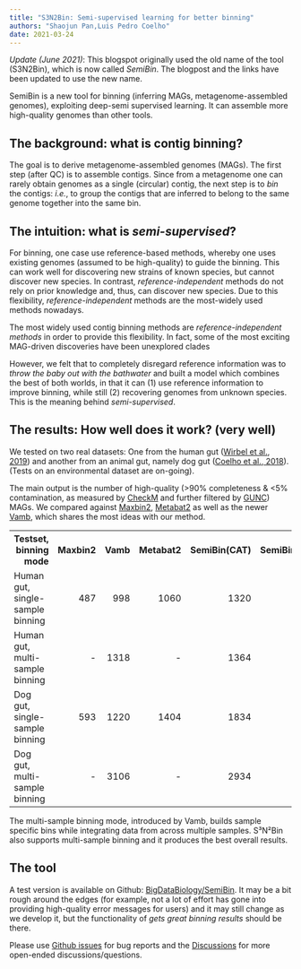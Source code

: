 ```yaml
---
title: "S3N2Bin: Semi-supervised learning for better binning"
authors: "Shaojun Pan,Luis Pedro Coelho"
date: 2021-03-24
---
```


_Update (June 2021)_: This blogspot originally used the old name of the tool
(S3N2Bin), which is now called _SemiBin_. The blogpost and the links have been
updated to use the new name.

SemiBin is a new tool for binning (inferring MAGs,
metagenome-assembled genomes), exploiting deep-semi supervised learning. It can
assemble more high-quality genomes than other tools.

## The background: what is contig binning?

The goal is to derive metagenome-assembled genomes (MAGs). The first step
(after QC) is to assemble contigs. Since from a metagenome one can rarely
obtain genomes as a single (circular) contig, the next step is to _bin_ the
contigs: _i.e._, to group the contigs that are inferred to belong to the same
genome together into the same bin.

## The intuition: what is _semi-supervised_?

For binning, one case use reference-based methods, whereby one uses existing
genomes (assumed to be high-quality) to guide the binning. This can work well
for discovering new strains of known species, but cannot discover new species.
In contrast, _reference-independent_ methods do not rely on prior knowledge
and, thus, can discover new species. Due to this flexibility,
_reference-independent_ methods are the most-widely used methods nowadays.

The most widely used contig binning methods are _reference-independent methods_
in order to provide this flexibility. In fact, some of the most exciting
MAG-driven discoveries have been unexplored clades

However, we felt that to completely disregard reference information was to
_throw the baby out with the bathwater_ and built a model which combines the
best of both worlds, in that it can (1) use reference information to improve
binning, while still (2) recovering genomes from unknown species. This is the
meaning behind _semi-supervised_.

## The results: How well does it work? (very well)

We tested on two real datasets: One from the human gut ([Wirbel et al.,
2019](https://www.nature.com/articles/s41591-019-0406-6)) and another from an
animal gut, namely dog gut ([Coelho et al.,
2018](https://microbiomejournal.biomedcentral.com/articles/10.1186/s40168-018-0450-3)).
(Tests on an environmental dataset are on-going).

The main output is the number of high-quality (&gt;90% completeness &amp;
&lt;5% contamination, as measured by
[CheckM](http://genome.cshlp.org/content/25/7/1043) and further filtered by
[GUNC](https://doi.org/10.1101/2020.12.16.422776)) MAGs. We compared against
[Maxbin2](https://academic.oup.com/bioinformatics/article/32/4/605/1744462),
[Metabat2](https://peerj.com/articles/7359/) as well as the newer
[Vamb](https://www.nature.com/articles/s41587-020-00777-4), which shares the
most ideas with our method.

<table style="vertical-align:middle; text-align:right;">
<tr>
<th>Testset, binning mode</th>
<th>Maxbin2</th>
<th>Vamb</th>
<th>Metabat2</th>
<th>SemiBin(CAT)</th>
<th>SemiBin(mmseqs)</th>
</tr>
<tr>
<td style="text-align: left">Human gut, single-sample binning</td>
<td>487</td>
<td>998</td>
<td>1060</td>
<td>1320</td>
<td><strong>1497</strong></td></tr>
<tr>
<td style="text-align: left">Human gut, multi-sample binning</td>
<td>-</td>
<td>1318</td>
<td>-</td>
<td>1364</td>
<td><strong>1549</strong></td></tr>
<tr>
<td style="text-align: left">Dog gut, single-sample binning</td>
<td>593</td>
<td>1220</td>
<td>1404</td>
<td>1834</td>
<td><strong>2415</strong></td></tr>
<tr>
<td style="text-align: left">Dog gut, multi-sample binning</td>
<td>-</td>
<td>3106</td>
<td>-</td>
<td>2934</td>
<td><strong>3448</strong></td></tr>
</table>


The multi-sample binning mode, introduced by Vamb, builds sample specific bins
while integrating data from across multiple samples. S³N²Bin also supports
multi-sample binning and it produces the best overall results.

## The tool

A test version is available on Github:
[BigDataBiology/SemiBin](https://github.com/BigDataBiology/SemiBin). It may be
a bit rough around the edges (for example, not a lot of effort has gone into
providing high-quality error messages for users) and it may still change as we
develop it, but the functionality of _gets great binning results_ should be
there.

Please use [Github issues](https://github.com/BigDataBiology/SemiBin/issues)
for bug reports and the
[Discussions](https://github.com/BigDataBiology/SemiBin/discussions) for more
open-ended discussions/questions.

